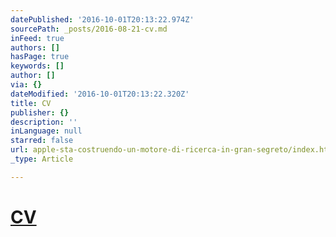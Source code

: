 ```yaml
---
datePublished: '2016-10-01T20:13:22.974Z'
sourcePath: _posts/2016-08-21-cv.md
inFeed: true
authors: []
hasPage: true
keywords: []
author: []
via: {}
dateModified: '2016-10-01T20:13:22.320Z'
title: CV
publisher: {}
description: ''
inLanguage: null
starred: false
url: apple-sta-costruendo-un-motore-di-ricerca-in-gran-segreto/index.html
_type: Article

---
```

# [CV][0]

[0]: http://www.libero.it/ "Libero"